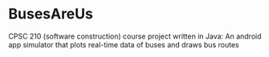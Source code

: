 # BusesAreUs
CPSC 210 (software construction) course project written in Java: An android app simulator that plots real-time data of buses and draws bus routes
